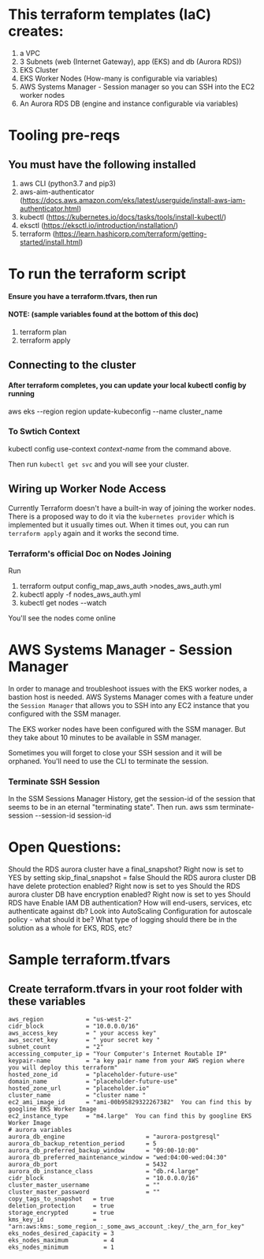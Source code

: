 # This terraform templates (IaC) creates:
1. a VPC
2. 3 Subnets (web (Internet Gateway), app (EKS) and db (Aurora RDS))
3. EKS Cluster
4. EKS Worker Nodes (How-many is configurable via variables)
5. AWS Systems Manager - Session manager so you can SSH into the EC2 worker nodes
6. An Aurora RDS DB (engine and instance configurable via variables)

# Tooling pre-reqs
## You must have the following installed
1. aws CLI (python3.7 and pip3)
2. aws-aim-authenticator (https://docs.aws.amazon.com/eks/latest/userguide/install-aws-iam-authenticator.html)
3. kubectl (https://kubernetes.io/docs/tasks/tools/install-kubectl/)
4. eksctl (https://eksctl.io/introduction/installation/) 
5. terraform (https://learn.hashicorp.com/terraform/getting-started/install.html)

# To run the terraform script
#### Ensure you have a terraform.tfvars, then run
#### NOTE:  (sample variables found at the bottom of this doc)

1. terraform plan
2. terraform apply

## Connecting to the cluster
#### After terraform completes, you can update your local kubectl config by running

aws eks --region region update-kubeconfig --name cluster_name

### To Swtich Context
kubectl config use-context *context-name*  from the command above.

Then run `kubectl get svc` and you will see your cluster.

## Wiring up Worker Node Access
Currently Terraform doesn't have a built-in way of joining the worker nodes. There is a proposed way to do it via the `kubernetes provider` which is implemented but it usually times out.  When it times out, you can run `terraform apply` again and it works the second time.

### Terraform's official Doc on Nodes Joining
Run 
1. terraform output config_map_aws_auth >nodes_aws_auth.yml
2. kubectl apply -f nodes_aws_auth.yml
3. kubectl get nodes --watch

You'll see the nodes come online

# AWS Systems Manager - Session Manager
In order to manage and troubleshoot issues with the EKS worker nodes, a bastion host is needed.  AWS Systems Manager comes with a feature under the `Session Manager` that allows you to SSH into any EC2 instance that you configured with the SSM manager.

The EKS worker nodes have been configured with the SSM manager. But they take about 10 minutes to be available in SSM manager. 

Sometimes you will forget to close your SSH session and it will be orphaned. You'll need to use the CLI to terminate the session.

### Terminate SSH Session
In the SSM Sessions Manager History, get the session-id of the session that seems to be in an eternal "terminating state". Then run.
aws ssm terminate-session --session-id session-id

# Open Questions:
Should the RDS aurora cluster have a final_snapshot? Right now is set to YES by setting skip_final_snapshot = false
Should the RDS aurora cluster DB have delete protection enabled? Right now is set to yes
Should the RDS aurora cluster DB have encryption enabled? Right now is set to yes
Should RDS have Enable IAM DB authentication? How will end-users, services, etc authenticate against db?
Look into AutoScaling Configuration for autoscale policy - what should it be?
What type of logging should there be in the solution as a whole for EKS, RDS, etc?

# Sample terraform.tfvars
## Create terraform.tfvars in your root folder with these variables
```
aws_region            = "us-west-2"
cidr_block            = "10.0.0.0/16"
aws_access_key        = " your access key"
aws_secret_key        = " your secret key "
subnet_count          = "2"
accessing_computer_ip = "Your Computer's Internet Routable IP"
keypair-name          = "a key pair name from your AWS region where you will deploy this terraform"
hosted_zone_id        = "placeholder-future-use"
domain_name           = "placeholder-future-use"
hosted_zone_url       = "placeholder.io"
cluster_name          = "cluster name "
ec2_ami_image_id      = "ami-00b95829322267382"  You can find this by googline EKS Worker Image
ec2_instance_type     = "m4.large"  You can find this by googline EKS Worker Image
# aurora variables
aurora_db_engine                       = "aurora-postgresql"
aurora_db_backup_retention_period      = 5
aurora_db_preferred_backup_window      = "09:00-10:00"
aurora_db_preferred_maintenance_window = "wed:04:00-wed:04:30"
aurora_db_port                         = 5432
aurora_db_instance_class               = "db.r4.large"
cidr_block                             = "10.0.0.0/16"
cluster_master_username                = ""
cluster_master_password                = ""
copy_tags_to_snapshot   = true
deletion_protection     = true
storage_encrypted       = true
kms_key_id              = "arn:aws:kms:_some_region_:_some_aws_account_:key/_the_arn_for_key"
eks_nodes_desired_capacity = 3
eks_nodes_maximum          = 4
eks_nodes_minimum          = 1
```